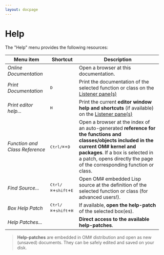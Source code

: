 ```yaml
---
layout: docpage
---
```


# Help

The "Help" menu provides the following resources:


|Menu item|Shortcut|Description|
|---|---|---|
|_Online Documentation_ | |Open a browser at this documentation.|
|_Print Documentation_ |<kbd>D</kbd>|Print the documentation of the selected function or class on the [Listener pane(s)](listener)|
|_Print editor help..._ |<kbd>H</kbd>|Print the current **editor window help and shortcuts** (if available) on the [Listener pane(s)](listener)|
|_Function and Class Reference_ |<kbd>Ctrl/⌘</kbd>+<kbd>D</kbd>|Open a browser at the index of an auto-generated **reference for the functions and classes/objects included in the current OM# kernel and packages**. If a box is selected in a patch, opens directly the page of the corresponding function or class.|
|_Find Source..._ |<kbd>Ctrl/⌘</kbd>+<kbd>shift</kbd>+<kbd>E</kbd>|Open OM# embedded Lisp source at the definition of the selected function or class (for advanced users!).|
|_Box Help Patch_ |<kbd>Ctrl/⌘</kbd>+<kbd>shift</kbd>+<kbd>H</kbd>|If available, **open the help-patch** of the selected box(es).|
|_Help Patches..._ | |**Direct access to the available help-patches**.|


> **Help-patches** are embedded in OM# distribution and open as new (unsaved) documents. They can be safely edited and saved on your disk.
